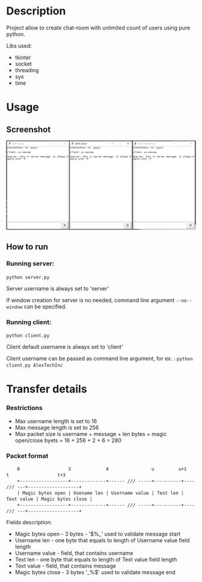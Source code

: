 # Description
Project allow to create chat-room with unlimited count of users using pure python.

Libs used:
 - tkinter
 - socket
 - threading
 - sys
 - time

# Usage
## Screenshot
![Server and Client](/blob/usage.png)

## How to run
###	Running server:
```python server.py```

Server username is always set to 'server'

If window creation for server is no needed, command line argument ```--no--window``` can be specified.

### Running client:
```python client.py```

Client default username is always set to 'client'

Client username can be passed as command line argument, for ex. :
```python client.py AlexTechInc```

# Transfer details
### Restrictions
 - Max username length is set to 16
 - Max message length is set to 256
 - Max packet size is username + message + len bytes + magic open/close byets = 16 + 256 + 2 + 6 = 280

### Packet format

```
    0                  3             4                u         u+1           t                  t+3
    +------------------+-------------+------ /// -----+----------+---- /// ---+-------------------+
    | Magic bytes open | Usename len | Username value | Text len | Text value | Magic bytes close |
    +------------------+-------------+------ /// -----+----------+---- /// ---+-------------------+
```

Fields description:
 - Magic bytes open - 3 bytes - '$%\_' used to validate message start 
 - Username len - one byte that equals to length of Username value field length
 - Username value - field, that contains username
 - Text len - one byte that equals to length of Text value field length
 - Text value - field, that contains message
 - Magic bytes close - 3 bytes '\_%$' used to validate message end